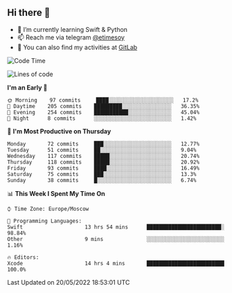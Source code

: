 ## Hi there 👋
- 🌱 I’m currently learning Swift & Python
- 📫 Reach me via telegram [@etimesoy](https://t.me/etimesoy/)
- 🦊 You can also find my activities at [GitLab](https://gitlab.com/etimesoy)

<!--START_SECTION:waka-->
![Code Time](http://img.shields.io/badge/Code%20Time-0%20secs-blue)

![Lines of code](https://img.shields.io/badge/From%20Hello%20World%20I%27ve%20Written-187%20Thousand%20lines%20of%20code-blue)

**I'm an Early 🐤** 

```text
🌞 Morning    97 commits     ████░░░░░░░░░░░░░░░░░░░░░   17.2% 
🌆 Daytime    205 commits    █████████░░░░░░░░░░░░░░░░   36.35% 
🌃 Evening    254 commits    ███████████░░░░░░░░░░░░░░   45.04% 
🌙 Night      8 commits      ░░░░░░░░░░░░░░░░░░░░░░░░░   1.42%

```
📅 **I'm Most Productive on Thursday** 

```text
Monday       72 commits     ███░░░░░░░░░░░░░░░░░░░░░░   12.77% 
Tuesday      51 commits     ██░░░░░░░░░░░░░░░░░░░░░░░   9.04% 
Wednesday    117 commits    █████░░░░░░░░░░░░░░░░░░░░   20.74% 
Thursday     118 commits    █████░░░░░░░░░░░░░░░░░░░░   20.92% 
Friday       93 commits     ████░░░░░░░░░░░░░░░░░░░░░   16.49% 
Saturday     75 commits     ███░░░░░░░░░░░░░░░░░░░░░░   13.3% 
Sunday       38 commits     █░░░░░░░░░░░░░░░░░░░░░░░░   6.74%

```


📊 **This Week I Spent My Time On** 

```text
⌚︎ Time Zone: Europe/Moscow

💬 Programming Languages: 
Swift                    13 hrs 54 mins      ████████████████████████░   98.84% 
Other                    9 mins              ░░░░░░░░░░░░░░░░░░░░░░░░░   1.16%

🔥 Editors: 
Xcode                    14 hrs 4 mins       █████████████████████████   100.0%

```


 Last Updated on 20/05/2022 18:53:01 UTC
<!--END_SECTION:waka-->
